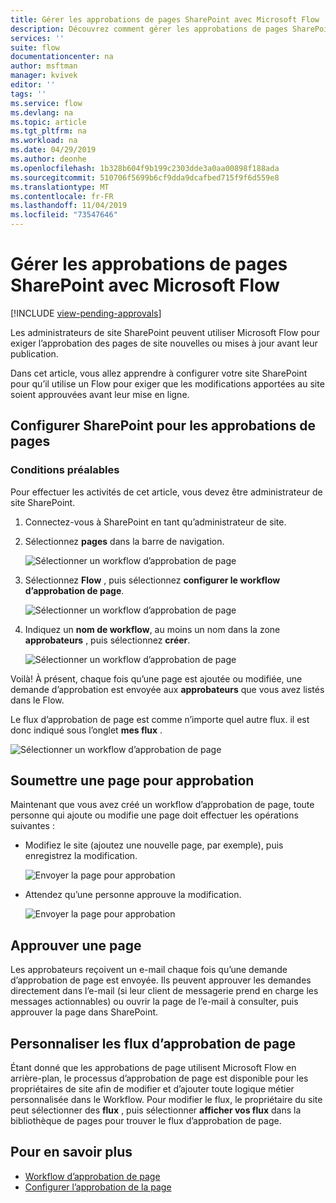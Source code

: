```yaml
---
title: Gérer les approbations de pages SharePoint avec Microsoft Flow | Microsoft Docs
description: Découvrez comment gérer les approbations de pages SharePoint avec Microsoft Flow.
services: ''
suite: flow
documentationcenter: na
author: msftman
manager: kvivek
editor: ''
tags: ''
ms.service: flow
ms.devlang: na
ms.topic: article
ms.tgt_pltfrm: na
ms.workload: na
ms.date: 04/29/2019
ms.author: deonhe
ms.openlocfilehash: 1b328b604f9b199c2303dde3a0aa00898f188ada
ms.sourcegitcommit: 510706f5699b6cf9dda9dcafbed715f9f6d559e8
ms.translationtype: MT
ms.contentlocale: fr-FR
ms.lasthandoff: 11/04/2019
ms.locfileid: "73547646"
---
```

# <a name="manage-sharepoint-page-approvals-with-microsoft-flow"></a>Gérer les approbations de pages SharePoint avec Microsoft Flow
[!INCLUDE [view-pending-approvals](includes/cc-rebrand.md)]

Les administrateurs de site SharePoint peuvent utiliser Microsoft Flow pour exiger l’approbation des pages de site nouvelles ou mises à jour avant leur publication.

Dans cet article, vous allez apprendre à configurer votre site SharePoint pour qu’il utilise un Flow pour exiger que les modifications apportées au site soient approuvées avant leur mise en ligne.

## <a name="configure-sharepoint-for-page-approvals"></a>Configurer SharePoint pour les approbations de pages

### <a name="prerequisites"></a>Conditions préalables 

Pour effectuer les activités de cet article, vous devez être administrateur de site SharePoint.

1. Connectez-vous à SharePoint en tant qu’administrateur de site.
1. Sélectionnez **pages** dans la barre de navigation.

    ![Sélectionner un workflow d’approbation de page](media/customize-sharepoint-page-approvals/pages.png)

1. Sélectionnez **Flow** , puis sélectionnez **configurer le workflow d’approbation de page**.
    
    ![Sélectionner un workflow d’approbation de page](media/customize-sharepoint-page-approvals/select-page-approval-flow.png)

1. Indiquez un **nom de workflow**, au moins un nom dans la zone **approbateurs** , puis sélectionnez **créer**.
    
    ![Sélectionner un workflow d’approbation de page](media/customize-sharepoint-page-approvals/flow-name-approvers-create.png)

Voilà! À présent, chaque fois qu’une page est ajoutée ou modifiée, une demande d’approbation est envoyée aux **approbateurs** que vous avez listés dans le Flow.

Le flux d’approbation de page est comme n’importe quel autre flux. il est donc indiqué sous l’onglet **mes flux** .

![Sélectionner un workflow d’approbation de page](media/customize-sharepoint-page-approvals/page-approval-flow-success.png)

## <a name="submit-a-page-for-approval"></a>Soumettre une page pour approbation

Maintenant que vous avez créé un workflow d’approbation de page, toute personne qui ajoute ou modifie une page doit effectuer les opérations suivantes :

 - Modifiez le site (ajoutez une nouvelle page, par exemple), puis enregistrez la modification.

     ![Envoyer la page pour approbation](media/customize-sharepoint-page-approvals/create-new-page.png)
     
 - Attendez qu’une personne approuve la modification.
    
    ![Envoyer la page pour approbation](media/customize-sharepoint-page-approvals/wait-for-approval.png)
    
## <a name="approve-a-page"></a>Approuver une page

Les approbateurs reçoivent un e-mail chaque fois qu’une demande d’approbation de page est envoyée. Ils peuvent approuver les demandes directement dans l’e-mail (si leur client de messagerie prend en charge les messages actionnables) ou ouvrir la page de l’e-mail à consulter, puis approuver la page dans SharePoint.

## <a name="customize-page-approval-flows"></a>Personnaliser les flux d’approbation de page

Étant donné que les approbations de page utilisent Microsoft Flow en arrière-plan, le processus d’approbation de page est disponible pour les propriétaires de site afin de modifier et d’ajouter toute logique métier personnalisée dans le Workflow. Pour modifier le flux, le propriétaire du site peut sélectionner des **flux** , puis sélectionner **afficher vos flux** dans la bibliothèque de pages pour trouver le flux d’approbation de page.

## <a name="learn-more"></a>Pour en savoir plus

- [Workflow d’approbation de page](https://support.office.com/article/page-approval-flow-a8b2e689-d4a1-4639-8028-333c0ece30d9)
- [Configurer l’approbation de la page](https://support.office.com/article/configure-page-approval-14ce6976-a0a7-427b-b4ab-d28d344a5222)
